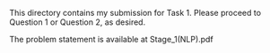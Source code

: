 This directory contains my submission for Task 1. Please proceed to Question 1 or Question 2, as desired. 

The problem statement is available at Stage_1(NLP).pdf
